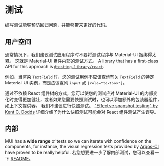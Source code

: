 # 测试

<p class="description">编写测试能够预防回归问题，并能够带来更好的代码。</p>

## 用户空间

通常情况下，我们建议测试应用程序时不要将测试程序与 Material-UI 捆绑得太紧。 这就是 Material-UI 组件内部的测试方式。 A library that has a first-class API for this approach is [`@testing-library/react`](https://testing-library.com/docs/react-testing-library/intro/).

例如，当渲染 `TextField` 时，您的测试用例不应该查询有关 `TextField` 的特定 Material-UI 实例，而是应该查询 `input` 或 `[role="textbox"]`。

通过不依赖 React 组件树的方式，您可以使您的测试应对 Material-UI 的内部变化时变得更加健壮，或者如果您需要快照测试时，也可以添加额外的包装器组件，如上下文提供器。 我们不建议进行快照测试。 ["Effective snapshot testing" by Kent C. Dodds](https://kentcdodds.com/blog/effective-snapshot-testing) 详细介绍了为什么快照测试可能会对 React 组件测试产生误导。

## 内部

MUI has **a wide range** of tests so we can iterate with confidence on the components, for instance, the visual regression tests provided by [Argos-CI](https://app.argos-ci.com/mui/material-ui/builds) have proven to be really helpful. 若您想要进一步了解内部测试，您可以查看一下 [README](https://github.com/mui/material-ui/blob/HEAD/test/README.md)。
